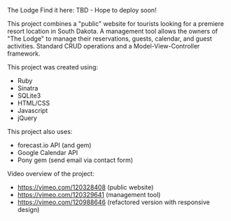 The Lodge
Find it here: TBD - Hope to deploy soon!

This project combines a "public" website for tourists looking for a premiere resort location in South Dakota. A management tool allows the owners of "The Lodge" to manage their reservations, guests, calendar, and guest activities.  Standard CRUD operations and a Model-View-Controller framework. 

This project was created using:
- Ruby
- Sinatra
- SQLite3
- HTML/CSS
- Javascript
- jQuery


This project also uses:
- forecast.io API (and gem)
- Google Calendar API
- Pony gem (send email via contact form)

Video overview of the project: 
- https://vimeo.com/120328408 (public website)
- https://vimeo.com/120329641 (management tool)
- https://vimeo.com/120988646 (refactored version with responsive design)